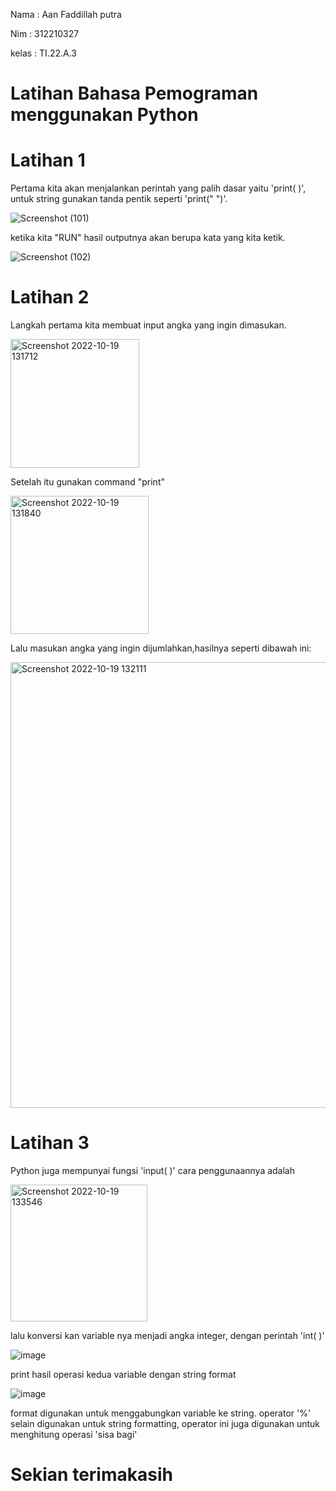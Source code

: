 Nama : Aan Faddillah putra

Nim : 312210327

kelas : TI.22.A.3

# Latihan Bahasa Pemograman menggunakan Python 

# Latihan 1

Pertama kita akan menjalankan perintah yang palih dasar yaitu 'print( )', untuk string gunakan tanda pentik seperti 'print(" ")'.

![Screenshot (101)](https://user-images.githubusercontent.com/115763475/196869309-baa27f64-653b-4041-b000-70b71dbcb0f4.png)

ketika kita "RUN" hasil outputnya akan berupa kata yang kita ketik.

![Screenshot (102)](https://user-images.githubusercontent.com/115763475/196869893-f6b5cc1b-1286-4d85-be84-5c32e917dc34.png)


# Latihan 2 

Langkah pertama kita membuat input angka yang ingin dimasukan.

<img width="206" alt="Screenshot 2022-10-19 131712" src="https://user-images.githubusercontent.com/115516688/196611935-194a5c96-a58b-43c0-8723-b95424f465f2.png">

Setelah itu gunakan command "print"

<img width="221" alt="Screenshot 2022-10-19 131840" src="https://user-images.githubusercontent.com/115516688/196612006-f785e13d-1d42-46b2-b536-e7ae7e229cf4.png">

Lalu masukan angka yang ingin dijumlahkan,hasilnya seperti dibawah ini:

<img width="713" alt="Screenshot 2022-10-19 132111" src="https://user-images.githubusercontent.com/115516688/196612276-29dfbe95-7a3d-4e09-9f06-03e70d55835a.png">


# Latihan 3

Python juga mempunyai fungsi 'input( )' cara penggunaannya adalah

<img width="219" alt="Screenshot 2022-10-19 133546" src="https://user-images.githubusercontent.com/115516688/196614884-822fe122-42dd-489d-9202-624c93db6006.png">

lalu konversi kan variable nya menjadi angka integer, dengan perintah 'int( )'

![image](https://user-images.githubusercontent.com/115516820/196477440-3fd3ce5e-87bc-4769-8975-fb0438ba1745.png)

print hasil operasi kedua variable dengan string format 

![image](https://user-images.githubusercontent.com/115516820/196479369-2c30fe8f-659f-4452-937b-4a48d6666170.png)

format digunakan untuk menggabungkan variable ke string. operator '%' selain digunakan untuk string formatting, operator ini juga digunakan untuk menghitung operasi 'sisa bagi'


# Sekian terimakasih
